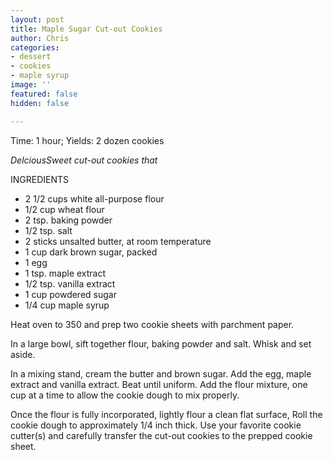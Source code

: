 ```yaml
---
layout: post
title: Maple Sugar Cut-out Cookies
author: Chris
categories:
- dessert
- cookies
- maple syrup
image: ''
featured: false
hidden: false

---
```

Time: 1 hour; Yields: 2 dozen cookies

_DelciousSweet cut-out cookies that_

INGREDIENTS

* 2 1/2 cups white all-purpose flour
* 1/2 cup wheat flour
* 2 tsp. baking powder
* 1/2 tsp. salt
* 2 sticks unsalted butter, at room temperature
* 1 cup dark brown sugar, packed
* 1 egg 
* 1 tsp. maple extract
* 1/2 tsp. vanilla extract
* 1 cup powdered sugar
* 1/4 cup maple syrup

Heat oven to 350 and prep two cookie sheets with parchment paper.

In a large bowl, sift together flour, baking powder and salt. Whisk and set aside.

In a mixing stand, cream the butter and brown sugar. Add the egg, maple extract and vanilla extract. Beat until uniform. Add the flour mixture, one cup at a time to allow the cookie dough to mix properly. 

Once the flour is fully incorporated, lightly flour a clean flat surface, Roll the cookie dough to approximately 1/4 inch thick. Use your favorite cookie cutter(s) and carefully transfer the cut-out cookies to the prepped cookie sheet.